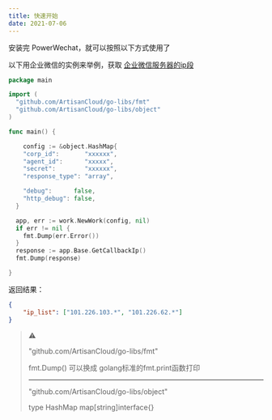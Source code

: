 ```yaml
---
title: 快速开始
date: 2021-07-06
---
```


安装完 PowerWechat，就可以按照以下方式使用了

以下用企业微信的实例来举例，获取 [企业微信服务器的ip段](https://open.work.weixin.qq.com/api/doc/90000/90135/90930)

```go
package main

import (
  "github.com/ArtisanCloud/go-libs/fmt"
  "github.com/ArtisanCloud/go-libs/object"
)

func main() {

    config := &object.HashMap{
    "corp_id":       "xxxxxx",
    "agent_id":      "xxxxx",
    "secret":        "xxxxxx",
    "response_type": "array",

    "debug":      false,
    "http_debug": false,
  }

  app, err := work.NewWork(config, nil)
  if err != nil {
    fmt.Dump(err.Error())
  }
  response := app.Base.GetCallbackIp()
  fmt.Dump(response)

}
```

返回结果：
```json
{
    "ip_list": ["101.226.103.*", "101.226.62.*"]
}
```



> ⚠️ 
> 
> "github.com/ArtisanCloud/go-libs/fmt"
>
> fmt.Dump() 可以换成 golang标准的fmt.print函数打印
> 
>  ---
> 
> "github.com/ArtisanCloud/go-libs/object"
>
> type HashMap map[string]interface{}